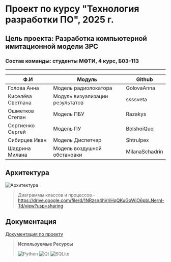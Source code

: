 # Проект по курсу "Технология разработки ПО", 2025 г. 
## Цель проекта: Разработка компьютерной имитационной модели ЗРС
### Состав команды: студенты МФТИ, 4 курс, Б03-113
<hr />
   
| Ф.И           | Модуль                                  |           Github                  |
|----------------------|------------------------------------------|------------------------------------------|
| Голова Анна          | Модель радиолокатора| GolovaAnna|
| Киселёва Светлана    | Модуль визуализации результатов                    | ssssveta |
| Ошметков Степан      | Модель ПБУ| Razakys|
| Сергиенко Сергей     | Модель ПУ | BolshoiQuq|
| Сибирцев Иван        | Модель Диспетчер     | Shtrulpex|
| Шадрина Милана       | Модель воздушной обстановки | MilanaSchadrin |


## Архитектура

![Архитектура](https://github.com/user-attachments/assets/2efd7701-1923-4253-93a7-a8e660c45b87)

>Диаграммы классов и процессов  - https://drive.google.com/file/d/1NRzsn4hVriHqQKuGoWiO6pbLNernI-Td/view?usp=sharing

## Документация
[Документация по проекту](https://github.com/MilanaSchadrin/RadarProject/blob/main/radar_project_doc.pdf)

>**Используемые Ресурсы**
>
>![Python](https://img.shields.io/badge/python-3670A0?style=for-the-badge&logo=python&logoColor=ffdd54)
>![Qt](https://img.shields.io/badge/Qt-%23217346.svg?style=for-the-badge&logo=Qt&logoColor=white)
>![SQLite](https://img.shields.io/badge/sqlite-%2307405e.svg?style=for-the-badge&logo=sqlite&logoColor=white)




